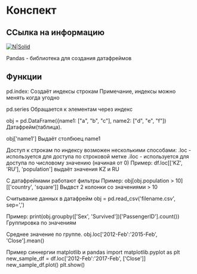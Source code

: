 # Конспект
## ССылка на информацию

[![N|Solid](https://cldup.com/dTxpPi9lDf.thumb.png)](https://khashtamov.com/ru/pandas-introduction/)

Pandas - библиотека для создания датафреймов

## Функции

pd.index:
Создаёт индексы строкам
Примечание, индексы можно менять когда угодно

pd.series
Обращается к элементам через индекс

obj = pd.DataFrame({name1: ["a", "b", "c"], name2: ["d", "e", "f"])
Датафрейм(таблица).

obj['name1']
Выдаёт столбюец name1

Доступ к строкам по индексу возможен несколькими способами:
.loc - используется для доступа по строковой метке
.iloc - используется для доступа по числовому значению (начиная от 0)
Пример: df.loc[['KZ', 'RU'], 'population']
выдаёт значения KZ и RU

С датафреймами работают фильтры
Пример: obj[obj.population > 10][['country', 'square']]
Выдвст 2 колонки со значениями > 10

Считывание данных в датафрейм
obj = pd.read_csv('filename.csv', sep=',')

Пример: print(obj.groupby(['Sex', 'Survived'])['PassengerID'].count())
Группировка по значениям

Среднее значение по группе.
obj.loc['2012-Feb':'2015-Feb', 'Close'].mean()

Пример синнергии matplotlib и pandas
import matplotlib.pyplot as plt
new_sample_df = df.loc['2012-Feb':'2017-Feb', ['Close']]
new_sample_df.plot()
plt.show()
